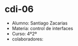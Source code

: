 # cdi-06
* Alumno: Santiago Zacarias
* Materia: control de interfaces 
* Curso: 4º2º
* colaboradores:

